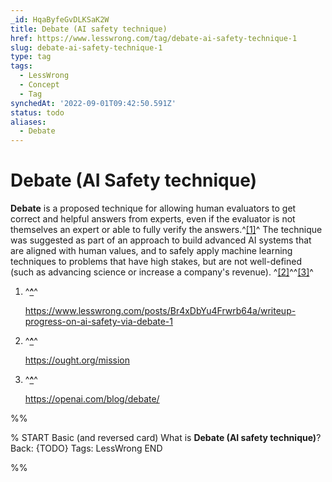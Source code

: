```yaml
---
_id: HqaByfeGvDLKSaK2W
title: Debate (AI safety technique)
href: https://www.lesswrong.com/tag/debate-ai-safety-technique-1
slug: debate-ai-safety-technique-1
type: tag
tags:
  - LessWrong
  - Concept
  - Tag
synchedAt: '2022-09-01T09:42:50.591Z'
status: todo
aliases:
  - Debate
---
```


# Debate (AI Safety technique)

**Debate** is a proposed technique for allowing human evaluators to get correct and helpful answers from experts, even if the evaluator is not themselves an expert or able to fully verify the answers.^[\[1\]](#fn7clr966emb9)^ The technique was suggested as part of an approach to build advanced AI systems that are aligned with human values, and to safely apply machine learning techniques to problems that have high stakes, but are not well-defined (such as advancing science or increase a company's revenue). ^[\[2\]](#fnvrcbanw2zz)^^[\[3\]](#fnnwfhnzy6a3e)^

1. ^**[^](#fnref7clr966emb9)**^

    <https://www.lesswrong.com/posts/Br4xDbYu4Frwrb64a/writeup-progress-on-ai-safety-via-debate-1>

2. ^**[^](#fnrefvrcbanw2zz)**^

    <https://ought.org/mission>

3. ^**[^](#fnrefnwfhnzy6a3e)**^

    <https://openai.com/blog/debate/>


%%

% START
Basic (and reversed card)
What is **Debate (AI safety technique)**?
Back: {TODO}
Tags: LessWrong
END

%%
	
